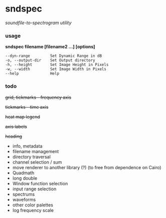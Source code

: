 # sndspec
*soundfile-to-spectrogram utility*

### usage

**sndspec filename [filename2 ...] [options]**

~~~
--dyn-range         Set Dynamic Range in dB
-o, --output-dir    Set Output directory
-h, --height        Set Image Height in Pixels
-w, --width         Set Image Width in Pixels
--help              Help
~~~

### todo

~~grid, tickmarks - frequency axis~~

~~tickmarks - time axis~~

~~heat map legend~~

~~axis labels~~

~~heading~~

- info, metadata
- filename management 
- directory traversal
- channel selection / sum
- move renderer to another library (?) (to free from dependence on Cairo)
- Quadmath
- long double
- Window function selection
- input range selection
- spectrums
- waveforms
- other color palettes
- log frequency scale

